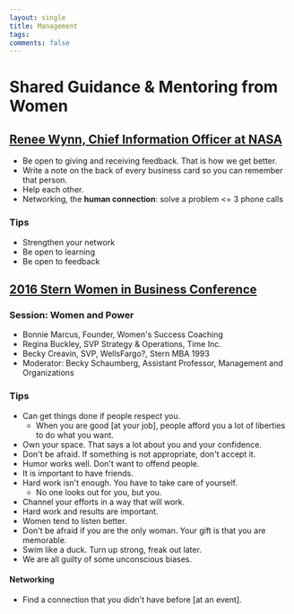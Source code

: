 ```yaml
---
layout: single
title: Management
tags: 
comments: false
---
```


# Shared Guidance & Mentoring from Women

## [Renee Wynn, Chief Information Officer at NASA](https://www.linkedin.com/in/renee-wynn-8935a24/)
- Be open to giving and receiving feedback.  That is how we get better.
- Write a note on the back of every business card so you can remember that person.
- Help each other.  
- Networking, the **human connection**:  solve a problem <= 3 phone calls

### Tips
- Strengthen your network
- Be open to learning
- Be open to feedback

## [2016 Stern Women in Business Conference](https://nyustern.campusgroups.com/swib/rsvp_boot?id=298967)
### Session: Women and Power
- Bonnie Marcus, Founder, Women's Success Coaching
- Regina Buckley, SVP Strategy & Operations, Time Inc.
- Becky Creavin, SVP, WellsFargo?, Stern MBA 1993
- Moderator: Becky Schaumberg, Assistant Professor, Management and Organizations

### Tips
- Can get things done if people respect you.
  - When you are good [at your job], people afford you a lot of liberties to do what you want.
- Own your space.  That says a lot about you and your confidence.
- Don't be afraid.  If something is not appropriate, don't accept it.
- Humor works well.  Don't want to offend people.
- It is important to have friends.
- Hard work isn't enough. You have to take care of yourself.
  - No one looks out for you, but you.
- Channel your efforts in a way that will work.
- Hard work and results are important.
- Women tend to listen better.
- Don't be afraid if you are the only woman.  Your gift is that you are memorable.
- Swim like a duck.  Turn up strong, freak out later.  
- We are all guilty of some unconscious biases.  

#### Networking
- Find a connection that you didn't have before [at an event].

